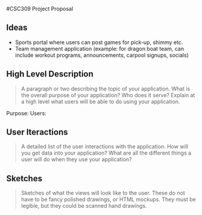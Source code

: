 #CSC309 Project Proposal

## Ideas 
- Sports portal where users can post games for pick-up, shimmy etc. 
- Team management application (example: for dragon boat team, can include workout programs, announcements, carpool signups, socials)

## High Level Description 
>A paragraph or two describing the topic of your application. What is the overall purpose of your application? Who does it serve? Explain at a high level what users will be able to do using your application.

Purpose: 
Users: 

## User Iteractions
>A detailed list of the user interactions with the application. How will you get data into your application? What are all the different things a user will do when they use your application?

## Sketches
>Sketches of what the views will look like to the user. These do not have to be fancy polished drawings, or HTML mockups. They must be legible, but they could be scanned hand drawings.
